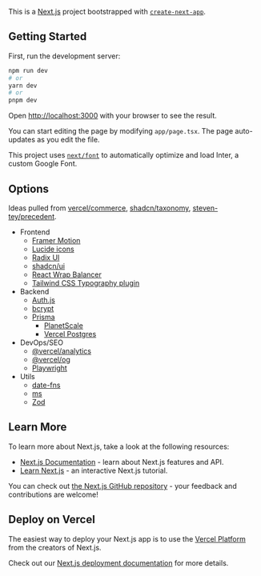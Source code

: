 This is a [Next.js](https://nextjs.org/) project bootstrapped with [`create-next-app`](https://github.com/vercel/next.js/tree/canary/packages/create-next-app).

## Getting Started

First, run the development server:

```bash
npm run dev
# or
yarn dev
# or
pnpm dev
```

Open [http://localhost:3000](http://localhost:3000) with your browser to see the result.

You can start editing the page by modifying `app/page.tsx`. The page auto-updates as you edit the file.

This project uses [`next/font`](https://nextjs.org/docs/basic-features/font-optimization) to automatically optimize and load Inter, a custom Google Font.

## Options

Ideas pulled from
[vercel/commerce](https://github.com/vercel/commerce),
[shadcn/taxonomy](https://github.com/shadcn/taxonomy),
[steven-tey/precedent](https://github.com/steven-tey/precedent).

- Frontend
  - [Framer Motion](https://www.framer.com/motion/)
  - [Lucide icons](https://lucide.dev/docs/lucide-react)
  - [Radix UI](https://www.radix-ui.com/docs/primitives/overview/getting-started)
  - [shadcn/ui](https://ui.shadcn.com/)
  - [React Wrap Balancer](https://react-wrap-balancer.vercel.app)
  - [Tailwind CSS Typography plugin](https://tailwindcss.com/docs/typography-plugin)
- Backend
  - [Auth.js](https://authjs.dev/getting-started/oauth-tutorial)
  - [bcrypt](https://www.npmjs.com/package/bcrypt)
  - [Prisma](https://www.prisma.io/docs/getting-started/quickstart)
    - [PlanetScale](https://planetscale.com)
    - [Vercel Postgres](https://vercel.com/storage/postgres)
- DevOps/SEO
  - [@vercel/analytics](https://vercel.com/docs/concepts/analytics/quickstart)
  - [@vercel/og](https://vercel.com/docs/concepts/functions/edge-functions/og-image-generation)
  - [Playwright](https://playwright.dev/docs/intro)
- Utils
  - [date-fns](https://date-fns.org/v2.30.0/docs/Getting-Started#installation)
  - [ms](https://www.npmjs.com/package/ms)
  - [Zod](https://zod.dev)

## Learn More

To learn more about Next.js, take a look at the following resources:

- [Next.js Documentation](https://nextjs.org/docs) - learn about Next.js features and API.
- [Learn Next.js](https://nextjs.org/learn) - an interactive Next.js tutorial.

You can check out [the Next.js GitHub repository](https://github.com/vercel/next.js/) - your feedback and contributions are welcome!

## Deploy on Vercel

The easiest way to deploy your Next.js app is to use the [Vercel Platform](https://vercel.com/new?utm_medium=default-template&filter=next.js&utm_source=create-next-app&utm_campaign=create-next-app-readme) from the creators of Next.js.

Check out our [Next.js deployment documentation](https://nextjs.org/docs/deployment) for more details.
